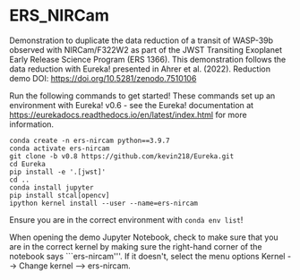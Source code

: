 # ERS_NIRCam
Demonstration to duplicate the data reduction of a transit of WASP-39b observed with NIRCam/F322W2 as part of the JWST Transiting Exoplanet Early Release Science Program (ERS 1366). This demonstration follows the data reduction with Eureka! presented in Ahrer et al. (2022). Reduction demo DOI: https://doi.org/10.5281/zenodo.7510106

Run the following commands to get started! These commands set up an environment with Eureka! v0.6 - see the Eureka! documentation at https://eurekadocs.readthedocs.io/en/latest/index.html for more information.

```
conda create -n ers-nircam python==3.9.7
conda activate ers-nircam
git clone -b v0.8 https://github.com/kevin218/Eureka.git
cd Eureka
pip install -e '.[jwst]'
cd ..
conda install jupyter
pip install stcal[opencv]
ipython kernel install --user --name=ers-nircam
```

Ensure you are in the correct environment with ```conda env list```!

When opening the demo Jupyter Notebook, check to make sure that you are in the correct kernel by making sure the right-hand corner of the notebook says ```ers-nircam'''. If it doesn't, select the menu options Kernel --> Change kernel --> ers-nircam.
